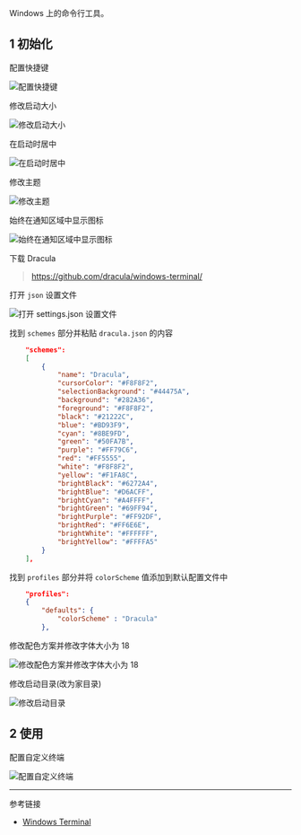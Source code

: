 Windows 上的命令行工具。

## 1 初始化

配置快捷键

![配置快捷键](./../../../../../../images/Windows%20Terminal/%E9%85%8D%E7%BD%AE%E5%BF%AB%E6%8D%B7%E9%94%AE.png)

修改启动大小

![修改启动大小](./../../../../../../images/Windows%20Terminal/%E4%BF%AE%E6%94%B9%E5%90%AF%E5%8A%A8%E5%A4%A7%E5%B0%8F.png)

在启动时居中

![在启动时居中](./../../../../../../images/Windows%20Terminal/%E5%9C%A8%E5%90%AF%E5%8A%A8%E6%97%B6%E5%B1%85%E4%B8%AD.png)

修改主题

![修改主题](./../../../../../../images/Windows%20Terminal/%E4%BF%AE%E6%94%B9%E4%B8%BB%E9%A2%98.png)

始终在通知区域中显示图标

![始终在通知区域中显示图标](./../../../../../../images/Windows%20Terminal/%E5%A7%8B%E7%BB%88%E5%9C%A8%E9%80%9A%E7%9F%A5%E5%8C%BA%E5%9F%9F%E4%B8%AD%E6%98%BE%E7%A4%BA%E5%9B%BE%E6%A0%87.png)

下载 Dracula

> https://github.com/dracula/windows-terminal/

打开 `json` 设置文件

![打开 `settings.json` 设置文件](./../../../../../../images/Windows%20Terminal/%E6%89%93%E5%BC%80%20%60settings.json%60%20%E8%AE%BE%E7%BD%AE%E6%96%87%E4%BB%B6.png)

找到 `schemes` 部分并粘贴 `dracula.json` 的内容

```json
    "schemes": 
    [
        {
            "name": "Dracula",
            "cursorColor": "#F8F8F2",
            "selectionBackground": "#44475A",
            "background": "#282A36",
            "foreground": "#F8F8F2",
            "black": "#21222C",
            "blue": "#BD93F9",
            "cyan": "#8BE9FD",
            "green": "#50FA7B",
            "purple": "#FF79C6",
            "red": "#FF5555",
            "white": "#F8F8F2",
            "yellow": "#F1FA8C",
            "brightBlack": "#6272A4",
            "brightBlue": "#D6ACFF",
            "brightCyan": "#A4FFFF",
            "brightGreen": "#69FF94",
            "brightPurple": "#FF92DF",
            "brightRed": "#FF6E6E",
            "brightWhite": "#FFFFFF",
            "brightYellow": "#FFFFA5"
        }
    ],
```

找到 `profiles` 部分并将 `colorScheme` 值添加到默认配置文件中

```json
    "profiles": 
    {
        "defaults": {
            "colorScheme" : "Dracula"
        },
```

修改配色方案并修改字体大小为 18

![修改配色方案并修改字体大小为 18](./../../../../../../images/Windows%20Terminal/%E4%BF%AE%E6%94%B9%E9%85%8D%E8%89%B2%E6%96%B9%E6%A1%88%E5%B9%B6%E4%BF%AE%E6%94%B9%E5%AD%97%E4%BD%93%E5%A4%A7%E5%B0%8F%E4%B8%BA%2018.png)

修改启动目录(改为家目录)

![修改启动目录](./../../../../../../images/Windows%20Terminal/%E4%BF%AE%E6%94%B9%E5%90%AF%E5%8A%A8%E7%9B%AE%E5%BD%95.png)

## 2 使用

配置自定义终端

![配置自定义终端](./../../../../../../images/Windows%20Terminal/%E9%85%8D%E7%BD%AE%E8%87%AA%E5%AE%9A%E4%B9%89%E7%BB%88%E7%AB%AF.png)

---

参考链接

- [Windows Terminal](https://github.com/microsoft/terminal)